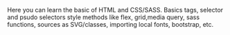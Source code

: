Here you can learn the basic of HTML and CSS/SASS.
Basics tags,
selector and psudo selectors
style methods like flex, grid,media query, sass functions,
sources as SVG/classes,
importing local fonts,
bootstrap, 
etc.